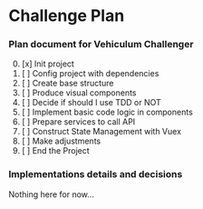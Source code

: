 # Challenge Plan

### Plan document for Vehiculum Challenger 

0. [x] Init project
1. [ ] Config project with dependencies
2. [ ] Create base structure 
3. [ ] Produce visual components 
4. [ ] Decide if should I use TDD or NOT
5. [ ] Implement basic code logic in components
6. [ ] Prepare services to call API
7. [ ] Construct State Management with Vuex
8. [ ] Make adjustments
9. [ ] End the Project


### Implementations details and decisions

Nothing here for now...



